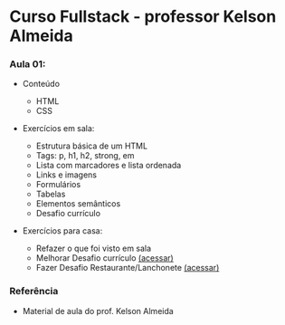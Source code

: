 # Curso Fullstack - professor Kelson Almeida

### Aula 01:

- Conteúdo
    - HTML
    - CSS

- Exercícios em sala: 
    - Estrutura básica de um HTML
    - Tags: p, h1, h2, strong, em
    - Lista com marcadores e lista ordenada
    - Links e imagens
    - Formulários
    - Tabelas
    - Elementos semânticos
    - Desafio currículo

- Exercícios para casa:
    - Refazer o que foi visto em sala
    - Melhorar Desafio currículo [(acessar)](https://github.com/a-danielabarreto/curso-fullstack/tree/main/aula01_em_casa/trabalhano_com_html)
    - Fazer Desafio Restaurante/Lanchonete [(acessar)](https://github.com/a-danielabarreto/site-sabor-do-acai)
 
### Referência

 - Material de aula do prof. Kelson Almeida
